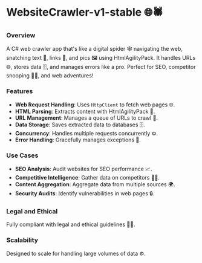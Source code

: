 # WebsiteCrawler-v1-stable 🌐🕷️

### Overview
A C# web crawler app that's like a digital spider 🕸️ navigating the web, snatching text 📜, links 🔗, and pics 🖼️ using HtmlAgilityPack. It handles URLs 🌐, stores data 🗄️, and manages errors like a pro. Perfect for SEO, competitor snooping 🕵️‍♂️, and web adventures!

### Features
- **Web Request Handling**: Uses `HttpClient` to fetch web pages 🌐.
- **HTML Parsing**: Extracts content with HtmlAgilityPack 📜.
- **URL Management**: Manages a queue of URLs to crawl 🔗.
- **Data Storage**: Saves extracted data to databases 🗄️.
- **Concurrency**: Handles multiple requests concurrently ⚙️.
- **Error Handling**: Gracefully manages exceptions 🚫.

### Use Cases
- **SEO Analysis**: Audit websites for SEO performance 📈.
- **Competitive Intelligence**: Gather data on competitors 🕵️‍♂️.
- **Content Aggregation**: Aggregate data from multiple sources 🌍.
- **Security Audits**: Identify vulnerabilities in web pages 🔒.

### Legal and Ethical
Fully compliant with legal and ethical guidelines 📜💼. 

### Scalability
Designed to scale for handling large volumes of data ⚙️.
